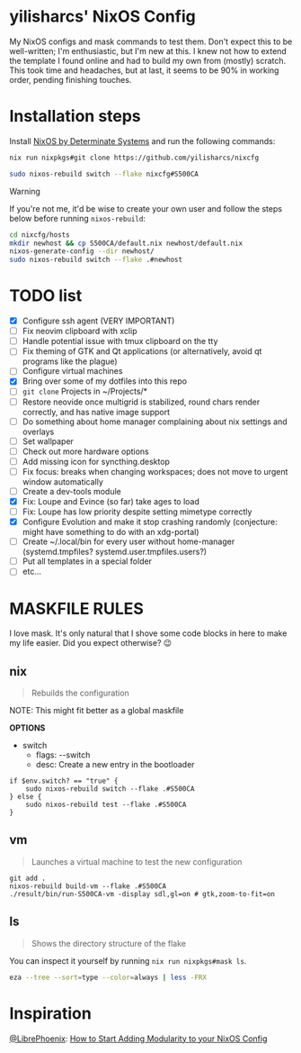 # yilisharcs' NixOS Config

My NixOS configs and mask commands to test them. Don't expect this to be well-written; I'm enthusiastic, but I'm new at this. I knew not how to extend the template I found online and had to build my own from (mostly) scratch. This took time and headaches, but at last, it seems to be 90% in working order, pending finishing touches.

# Installation steps

Install [NixOS by Determinate Systems](https://github.com/DeterminateSystems/nixos-iso) and run the following commands:

```sh
nix run nixpkgs#git clone https://github.com/yilisharcs/nixcfg

sudo nixos-rebuild switch --flake nixcfg#S500CA
```

> [!WARNING]
>
> If you're not me, it'd be wise to create your own user and follow the steps below before running `nixos-rebuild`:

```sh
cd nixcfg/hosts
mkdir newhost && cp S500CA/default.nix newhost/default.nix
nixos-generate-config --dir newhost/
sudo nixos-rebuild switch --flake .#newhost
```

# TODO list

- [x] Configure ssh agent (VERY IMPORTANT)
- [ ] Fix neovim clipboard with xclip
- [ ] Handle potential issue with tmux clipboard on the tty
- [ ] Fix theming of GTK and Qt applications (or alternatively, avoid qt programs like the plague)
- [ ] Configure virtual machines
- [x] Bring over some of my dotfiles into this repo
- [ ] `git clone` Projects in ~/Projects/*
- [ ] Restore neovide once multigrid is stabilized, round chars render correctly, and has native image support
- [ ] Do something about home manager complaining about nix settings and overlays
- [ ] Set wallpaper
- [ ] Check out more hardware options
- [ ] Add missing icon for syncthing.desktop
- [ ] Fix focus: breaks when changing workspaces; does not move to urgent window automatically
- [ ] Create a dev-tools module
- [x] Fix: Loupe and Evince (so far) take ages to load
- [ ] Fix: Loupe has low priority despite setting mimetype correctly
- [x] Configure Evolution and make it stop crashing randomly (conjecture: might have something to do with an xdg-portal)
- [ ] Create ~/.local/bin for every user without home-manager (systemd.tmpfiles? systemd.user.tmpfiles.users?)
- [ ] Put all templates in a special folder
- [ ] etc...

# MASKFILE RULES

I love mask. It's only natural that I shove some code blocks in here to make my life easier. Did you expect otherwise? 😉

## nix

> Rebuilds the configuration

NOTE: This might fit better as a global maskfile

**OPTIONS**
* switch
  * flags: --switch
  * desc: Create a new entry in the bootloader

```nu
if $env.switch? == "true" {
	sudo nixos-rebuild switch --flake .#S500CA
} else {
	sudo nixos-rebuild test --flake .#S500CA
}
```

## vm

> Launches a virtual machine to test the new configuration

```nu
git add .
nixos-rebuild build-vm --flake .#S500CA
./result/bin/run-S500CA-vm -display sdl,gl=on # gtk,zoom-to-fit=on
```

## ls

> Shows the directory structure of the flake

You can inspect it yourself by running `nix run nixpkgs#mask ls`.

```sh
eza --tree --sort=type --color=always | less -FRX
```

# Inspiration

[@LibrePhoenix](https://www.youtube.com/@librephoenix): [How to Start Adding Modularity to your NixOS Config](https://www.youtube.com/watch?v=bV3hfalcSKs)
